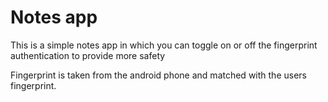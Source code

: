 
# Notes app 

This is a simple notes app in which you can toggle on or off the fingerprint authentication to provide more safety

Fingerprint is taken from the android phone and matched with the users fingerprint.



